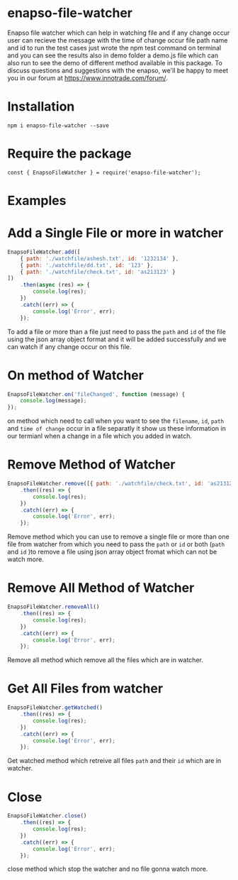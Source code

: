 # enapso-file-watcher

Enapso file watcher which can help in watching file and if any change occur user can recieve the message with the time of change occur file path name and id to run the test cases just wrote the npm test command on terminal and you can see the results also in demo folder a demo.js file which can also run to see the demo of different method available in this package.
To discuss questions and suggestions with the enapso, we'll be happy to meet you in our forum at https://www.innotrade.com/forum/.

# Installation

```
npm i enapso-file-watcher --save
```

# Require the package

```
const { EnapsoFileWatcher } = require('enapso-file-watcher');
```

# Examples

# Add a Single File or more in watcher

```javascript
EnapsoFileWatcher.add([
    { path: './watchfile/ashesh.txt', id: '1232134' },
    { path: './watchfile/dd.txt', id: '123' },
    { path: './watchfile/check.txt', id: 'as213123' }
])
    .then(async (res) => {
        console.log(res);
    })
    .catch((err) => {
        console.log('Error', err);
    });
```

To add a file or more than a file just need to pass the `path` and `id` of the file using the json array object format and it will be added successfully and we can watch if any change occur on this file.

# On method of Watcher

```javascript
EnapsoFileWatcher.on('fileChanged', function (message) {
    console.log(message);
});
```

on method which need to call when you want to see the `filename`, `id`, `path` and `time of change` occur in a file separatly it show us these information in our termianl when a change in a file which you added in watch.

# Remove Method of Watcher

```javascript
EnapsoFileWatcher.remove([{ path: './watchfile/check.txt', id: 'as213123' }])
    .then((res) => {
        console.log(res);
    })
    .catch((err) => {
        console.log('Error', err);
    });
```

Remove method which you can use to remove a single file or more than one file from watcher from which you need to pass the `path` or `id` or both (`path` and `id` )to remove a file using json array object fromat which can not be watch more.

# Remove All Method of Watcher

```javascript
EnapsoFileWatcher.removeAll()
    .then((res) => {
        console.log(res);
    })
    .catch((err) => {
        console.log('Error', err);
    });
```

Remove all method which remove all the files which are in watcher.

# Get All Files from watcher

```javascript
EnapsoFileWatcher.getWatched()
    .then((res) => {
        console.log(res);
    })
    .catch((err) => {
        console.log('Error', err);
    });
```

Get watched method which retreive all files `path` and their `id` which are in watcher.

# Close

```javascript
EnapsoFileWatcher.close()
    .then((res) => {
        console.log(res);
    })
    .catch((err) => {
        console.log('Error', err);
    });
```

close method which stop the watcher and no file gonna watch more.
